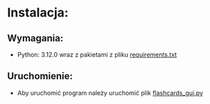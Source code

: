 # Instalacja:
## Wymagania:
- Python: 3.12.0 wraz z pakietami z pliku [requirements.txt](requirements.txt)
## Uruchomienie:
- Aby uruchomić program należy uruchomić plik [flashcards_gui.py](flashcards_gui.py)
